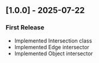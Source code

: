 ## [1.0.0] - 2025-07-22

### First Release

- Implemented Intersection class
- Implemented Edge intersector
- Implemented Object intersector

